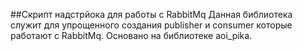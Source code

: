 ##Скрипт надстрйока для работы с RabbitMq
Данная библиотека служит для упрощенного создания publisher и consumer которые работают с RabbitMq. Основано на библиотеке aoi_pika.
